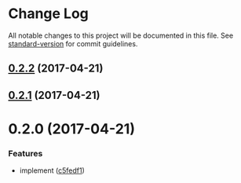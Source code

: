 # Change Log

All notable changes to this project will be documented in this file. See [standard-version](https://github.com/conventional-changelog/standard-version) for commit guidelines.

<a name="0.2.2"></a>
## [0.2.2](https://github.com/web-mech/can-stream-x/compare/v0.2.1...v0.2.2) (2017-04-21)



<a name="0.2.1"></a>
## [0.2.1](https://github.com/web-mech/can-stream-x/compare/v0.2.0...v0.2.1) (2017-04-21)



<a name="0.2.0"></a>
# 0.2.0 (2017-04-21)


### Features

* implement ([c5fedf1](http://web-mech/can-stream-x/commits/c5fedf1))
